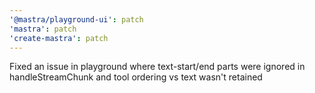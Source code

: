 ```yaml
---
'@mastra/playground-ui': patch
'mastra': patch
'create-mastra': patch
---
```


Fixed an issue in playground where text-start/end parts were ignored in handleStreamChunk and tool ordering vs text wasn't retained
